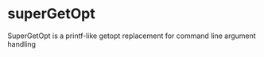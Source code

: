 superGetOpt
===========

SuperGetOpt is a printf-like getopt replacement for command line argument handling